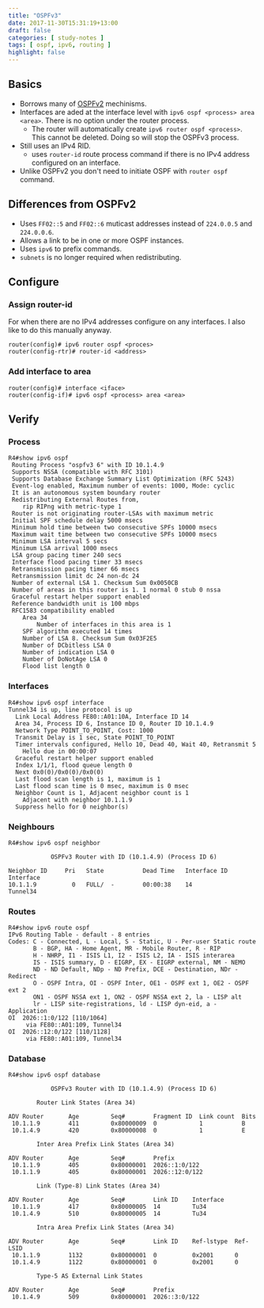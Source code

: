 ```yaml
---
title: "OSPFv3"
date: 2017-11-30T15:31:19+13:00
draft: false
categories: [ study-notes ]
tags: [ ospf, ipv6, routing ]
highlight: false
---
```


## Basics
* Borrows many of [OSPFv2](/study-notes/routing-ospf.md) mechinisms.
* Interfaces are aded at the interface level with `ipv6 ospf <process> area <area>`.  There is no option under the router process.
  * The router will automatically create `ipv6 router ospf <process>`.  This cannot be deleted.  Doing so will stop the OSPFv3 process.
* Still uses an IPv4 RID.
  * uses `router-id` route process command if there is no IPv4 address configured on an interface.
* Unlike OSPFv2 you don't need to initiate OSPF with `router ospf` command.

## Differences from OSPFv2
* Uses `FF02::5` and `FF02::6` muticast addresses instead of `224.0.0.5` and `224.0.0.6`.
* Allows a link to be in one or more OSPF instances.
* Uses `ipv6` to prefix commands.
* `subnets` is no longer required when redistributing.

## Configure
### Assign router-id
For when there are no IPv4 addresses configure on any interfaces.  I also like to do this manually anyway.

```
router(config)# ipv6 router ospf <proces>
router(config-rtr)# router-id <address>
```

### Add interface to area
```
router(config)# interface <iface>
router(config-if)# ipv6 ospf <process> area <area>
```

## Verify
### Process
```
R4#show ipv6 ospf
 Routing Process "ospfv3 6" with ID 10.1.4.9
 Supports NSSA (compatible with RFC 3101)
 Supports Database Exchange Summary List Optimization (RFC 5243)
 Event-log enabled, Maximum number of events: 1000, Mode: cyclic
 It is an autonomous system boundary router
 Redistributing External Routes from,
    rip RIPng with metric-type 1
 Router is not originating router-LSAs with maximum metric
 Initial SPF schedule delay 5000 msecs
 Minimum hold time between two consecutive SPFs 10000 msecs
 Maximum wait time between two consecutive SPFs 10000 msecs
 Minimum LSA interval 5 secs
 Minimum LSA arrival 1000 msecs
 LSA group pacing timer 240 secs
 Interface flood pacing timer 33 msecs
 Retransmission pacing timer 66 msecs
 Retransmission limit dc 24 non-dc 24
 Number of external LSA 1. Checksum Sum 0x0050CB
 Number of areas in this router is 1. 1 normal 0 stub 0 nssa
 Graceful restart helper support enabled
 Reference bandwidth unit is 100 mbps
 RFC1583 compatibility enabled
    Area 34
        Number of interfaces in this area is 1
	SPF algorithm executed 14 times
	Number of LSA 8. Checksum Sum 0x03F2E5
	Number of DCbitless LSA 0
	Number of indication LSA 0
	Number of DoNotAge LSA 0
	Flood list length 0
```

### Interfaces
```
R4#show ipv6 ospf interface 
Tunnel34 is up, line protocol is up 
  Link Local Address FE80::A01:10A, Interface ID 14
  Area 34, Process ID 6, Instance ID 0, Router ID 10.1.4.9
  Network Type POINT_TO_POINT, Cost: 1000
  Transmit Delay is 1 sec, State POINT_TO_POINT
  Timer intervals configured, Hello 10, Dead 40, Wait 40, Retransmit 5
    Hello due in 00:00:07
  Graceful restart helper support enabled
  Index 1/1/1, flood queue length 0
  Next 0x0(0)/0x0(0)/0x0(0)
  Last flood scan length is 1, maximum is 1
  Last flood scan time is 0 msec, maximum is 0 msec
  Neighbor Count is 1, Adjacent neighbor count is 1 
    Adjacent with neighbor 10.1.1.9
  Suppress hello for 0 neighbor(s)
```

### Neighbours
```
R4#show ipv6 ospf neighbor 

            OSPFv3 Router with ID (10.1.4.9) (Process ID 6)

Neighbor ID     Pri   State           Dead Time   Interface ID    Interface
10.1.1.9          0   FULL/  -        00:00:38    14              Tunnel34
```

### Routes
```
R4#show ipv6 route ospf
IPv6 Routing Table - default - 8 entries
Codes: C - Connected, L - Local, S - Static, U - Per-user Static route
       B - BGP, HA - Home Agent, MR - Mobile Router, R - RIP
       H - NHRP, I1 - ISIS L1, I2 - ISIS L2, IA - ISIS interarea
       IS - ISIS summary, D - EIGRP, EX - EIGRP external, NM - NEMO
       ND - ND Default, NDp - ND Prefix, DCE - Destination, NDr - Redirect
       O - OSPF Intra, OI - OSPF Inter, OE1 - OSPF ext 1, OE2 - OSPF ext 2
       ON1 - OSPF NSSA ext 1, ON2 - OSPF NSSA ext 2, la - LISP alt
       lr - LISP site-registrations, ld - LISP dyn-eid, a - Application
OI  2026::1:0/122 [110/1064]
     via FE80::A01:109, Tunnel34
OI  2026::12:0/122 [110/1128]
     via FE80::A01:109, Tunnel34
```

### Database
```
R4#show ipv6 ospf database 

            OSPFv3 Router with ID (10.1.4.9) (Process ID 6)

		Router Link States (Area 34)

ADV Router       Age         Seq#        Fragment ID  Link count  Bits
 10.1.1.9        411         0x80000009  0            1           B
 10.1.4.9        420         0x80000008  0            1           E

		Inter Area Prefix Link States (Area 34)

ADV Router       Age         Seq#        Prefix
 10.1.1.9        405         0x80000001  2026::1:0/122
 10.1.1.9        405         0x80000001  2026::12:0/122

		Link (Type-8) Link States (Area 34)

ADV Router       Age         Seq#        Link ID    Interface
 10.1.1.9        417         0x80000005  14         Tu34
 10.1.4.9        510         0x80000005  14         Tu34

		Intra Area Prefix Link States (Area 34)

ADV Router       Age         Seq#        Link ID    Ref-lstype  Ref-LSID
 10.1.1.9        1132        0x80000001  0          0x2001      0
 10.1.4.9        1122        0x80000001  0          0x2001      0

		Type-5 AS External Link States

ADV Router       Age         Seq#        Prefix
 10.1.4.9        509         0x80000001  2026::3:0/122
```
